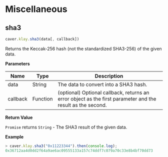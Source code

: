 # Miscellaneous

## sha3 <a id="sha3"></a>

```javascript
caver.klay.sha3(data[, callback])
```

Returns the Keccak-256 hash (not the standardized SHA3-256) of the given data.


**Parameters**

| Name | Type | Description |
| --- | --- | --- |
| data | String | The data to convert into a SHA3 hash. |
| callback | Function | (optional) Optional callback, returns an error object as the first parameter and the result as the second. |

**Return Value**

`Promise` returns `String` - The SHA3 result of the given data.

**Example**

```javascript
> caver.klay.sha3("0x11223344").then(console.log);
0x36712aa4d0dd2f64a9ae6ac09555133a157c74ddf7c079a70c33e8b4bf70dd73
```
